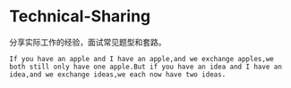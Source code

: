 # Technical-Sharing
分享实际工作的经验，面试常见题型和套路。
```
If you have an apple and I have an apple,and we exchange apples,we both still only have one apple.But if you have an idea and I have an idea,and we exchange ideas,we each now have two ideas.
```
